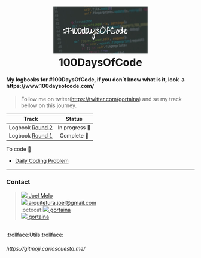 <h1 align="center">
    <img alt="100DaysOfCode" src="./img/wrc2zgh1lfb1tg3det4u.jpg"  width="50%" heigth="50%"/>
    <br>
    100DaysOfCode
</h1>
<h4 align="left">
My logbooks for #100DaysOfCode, if you don´t know what is it, look -> https://www.100daysofcode.com/
</h4>

> Follow me on twiter(https://twitter.com/gortaina) and se my track bellow on this journey.
> 


| Track           | Status      |
| :--------------: |:-----------:|
|Logbook [Round 2](https://github.com/gortaina/100DaysOfCode/blob/master/100DaysOfCode_Round2.md) | In progress :construction: | 
|Logbook [Round 1](https://github.com/gortaina/100DaysOfCode/blob/master/100DaysOfCode_Round1.md) | Complete :bookmark:|

To code :construction_worker:
* [Daily Coding Problem](https://github.com/gortaina/100DaysOfCode/blob/master/Daily_Coding_Problem_2020.md)

___
### Contact

>[<img src="https://imageog.flaticon.com/icons/png/128/124/124011.png?size=16x16f&pad=10,10,10,10&ext=png"/>  Joel Melo](https://www.linkedin.com/in/joeldemelo/)<br>
>[<img src="https://imageog.flaticon.com/icons/png/128/281/281769.png?size=16x16f&pad=10,10,10,10&ext=png"/>   arquitetura.joel@gmail.com](mailto:arquitetura.joel@gmail.com)<br>
>:octocat:[<img src="https://imageog.flaticon.com/icons/png/512/25/25231.png?size=16x16f&pad=10,10,10,10&ext=png&bg=FFFFFFFF"/>  gortaina](https://github.com/gortaina)<br>
>[<img src="https://imageog.flaticon.com/icons/png/512/220/220233.png?size=16x16f&pad=10,10,10,10&ext=png&bg=FFFFFFFF"/>  gortaina](https://twitter.com/gortaina)

<br>
:trollface:Utils:trollface:
<h6>https://gitmoji.carloscuesta.me/</h6>

